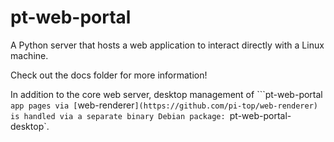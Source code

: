# pt-web-portal

A Python server that hosts a web application to interact directly with a Linux machine.

Check out the docs folder for more information!

In addition to the core web server, desktop management of ```pt-web-portal` app pages via [`web-renderer`](https://github.com/pi-top/web-renderer) is handled via a separate binary Debian package: `pt-web-portal-desktop`.
